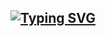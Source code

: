 ## [![Typing SVG](https://readme-typing-svg.herokuapp.com?font=Fira+Code&weight=40&pause=1000&color=F70000&background=FFFFFF00&vCenter=true&width=600&lines=Hi+there%F0%9F%91%8B+My+Name+is+Lukas.+I+love+gaming+and+biking)](https://git.io/typing-svg)

